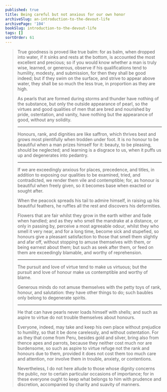 ```yaml
---
published: true
title: Being careful but not anxious for our own honor
archiveSlug: an-introduction-to-the-devout-life
archivePage: '104'
bookSlug: introduction-to-the-devout-life
tags: []
sortOrder: 61
---
```


> True goodness is proved like true balm: for as balm, when dropped into water, if it sinks and rests at the bottom, is accounted the most excellent and precious; so if you would know whether a man is truly wise, learned, or generous, observe if his qualifications tend to humility, modesty, and submission, for then they shall be good indeed; but if they swim on the surface, and strive to appear above water, they shall be so much the less true, in proportion as they are high.
>
> As pearls that are formed during storms and thunder have nothing of the substance, but only the outside appearance of pearl, so the virtues and good qualities of men that are bred and nourished by pride, ostentation, and vanity, have nothing but the appearance of good, without any solidity.
>
> ---
>
> Honours, rank, and dignities are like saffron, which thrives best and grows most plentifully when trodden under foot. It is no honour to be beautiful when a man prizes himself for it: beauty, to be pleasing, should be neglected; and learning is a disgrace to us, when it puffs us up and degenerates into pedantry.
>
> ---
>
> If we are exceedingly anxious for places, precedence, and titles, in addition to exposing our qualities to be examined, tried, and contradicted, we render them vile and contemptible; for, as honour is beautiful when freely given, so it becomes base when exacted or sought after.
>
> When the peacock spreads his tail to admire himself, in raising up his beautiful feathers, he ruffles all the rest and discovers his deformities.
>
> Flowers that are fair whilst they grow in the earth wither and fade when handled; and as they who smell the mandrake at a distance, or only in passing by, perceive a most agreeable odour, whilst they who smell it very near, and for a long time, become sick and stupefied, so honours give a pleasant satisfaction to those that smell them slightly and afar off, without stopping to amuse themselves with them, or being earnest about them; but such as seek after them, or feed on them are exceedingly blamable, and worthy of reprehension.
>
> ---
>
> The pursuit and love of virtue tend to make us virtuous; but the pursuit and love of honour make us contemptible and worthy of blame.
>
> Generous minds do not amuse themselves with the petty toys of rank, honour, and salutation: they have other things to do; such baubles only belong to degenerate spirits.
>
> ---
>
> He that can have pearls never loads himself with shells; and such as aspire to virtue do not trouble themselves about honours.
>
> Everyone, indeed, may take and keep his own place without prejudice to humility, so that it be done carelessly, and without ostentation. For as they that come from Peru, besides gold and silver, bring also from thence apes and parrots, because they neither cost much nor are burdensome, so such as aspire to virtue refuge not the rank and honours due to them, provided it does not cost them too much care and attention, nor involve them in trouble, anxiety, or contentions.
>
> Nevertheless, I do not here allude to those whose dignity concerns the public, nor to certain particular occasions of importance; for in these everyone ought to keep what belongs to him with prudence and discretion, accompanied by charity and suavity of manners.
